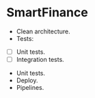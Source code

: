 # SmartFinance

- Clean architecture.
- Tests:
- [ ] Unit tests.
- [ ] Integration tests.
- Unit tests.
- Deploy.
- Pipelines.
